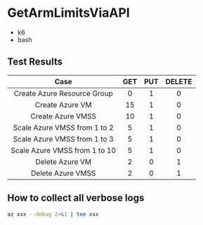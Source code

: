 # GetArmLimitsViaAPI

- k6
- bash

## Test Results

| Case | GET | PUT | DELETE |
|:----:|:---:|:---:|:------:|
| Create Azure Resource Group | 0 | 1 | 0 |
| Create Azure VM | 15 | 1 | 0 |
| Create Azure VMSS | 10 | 1 | 0 |
| Scale Azure VMSS from 1 to 2 | 5 | 1 | 0 |
| Scale Azure VMSS from 1 to 3 | 5 | 1 | 0 |
| Scale Azure VMSS from 1 to 10 | 5 | 1 | 0 |
| Delete Azure VM | 2 | 0 | 1 |
| Delete Azure VMSS | 2 | 0 | 1 |


## How to collect all verbose logs

```bash
az xxx --debug 2>&1 | tee xxx
```

